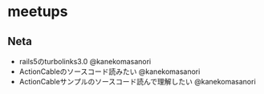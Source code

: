 # meetups


## Neta

- rails5のturbolinks3.0 @kanekomasanori 
- ActionCableのソースコード読みたい @kanekomasanori 
- ActionCableサンプルのソースコード読んで理解したい @kanekomasanori 
